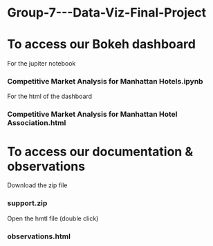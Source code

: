 # Group-7---Data-Viz-Final-Project

# To access our Bokeh dashboard

For the jupiter notebook  
### Competitive Market Analysis for Manhattan Hotels.ipynb

For the html of the dashboard
### Competitive Market Analysis for Manhattan Hotel Association.html

# To access our documentation & observations

Download the zip file 
### support.zip

Open the hmtl file (double click)
### observations.html
